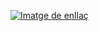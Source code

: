 [![Imatge de enllaç](/home/francesc/Prova_cescoliz/IAW_markdown/img/bove_fondo.jpeg)](https://github.com/cescoliz/Prova_cescoliz)
